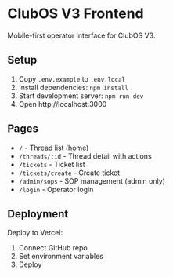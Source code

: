 # ClubOS V3 Frontend

Mobile-first operator interface for ClubOS V3.

## Setup

1. Copy `.env.example` to `.env.local`
2. Install dependencies: `npm install`
3. Start development server: `npm run dev`
4. Open http://localhost:3000

## Pages

- `/` - Thread list (home)
- `/threads/:id` - Thread detail with actions
- `/tickets` - Ticket list
- `/tickets/create` - Create ticket
- `/admin/sops` - SOP management (admin only)
- `/login` - Operator login

## Deployment

Deploy to Vercel:
1. Connect GitHub repo
2. Set environment variables
3. Deploy